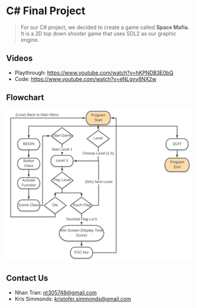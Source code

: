 # C# Final Project
> For our C# project, we decided to create a game called __Space Mafia__. It is a 2D top down shooter game that uses SDL2 as our graphic engine. 

## Videos
* Playthrough: https://www.youtube.com/watch?v=hKPNDB3E0bQ
* Code: https://www.youtube.com/watch?v=eNLgyy8NX2w

## Flowchart
![flowchart](https://github.com/Dynamic-Development/CSharpFinalProject/blob/master/flowchart.png)

## Contact Us
* Nhan Tran: nt305748@gmail.com
* Kris Simmonds: kristofer.simmonds@gmail.com
